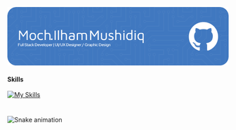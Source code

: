 ![Header](images/github-header-image.png)

#### Skills
[![My Skills](https://skillicons.dev/icons?i=html,css,javascript,laravel,bootstrap,flutter,figma&theme=light)](https://skillicons.dev)

###

<br clear="both">

<img src="https://raw.githubusercontent.com/maurodesouza/maurodesouza/output/snake.svg" alt="Snake animation" />

###



